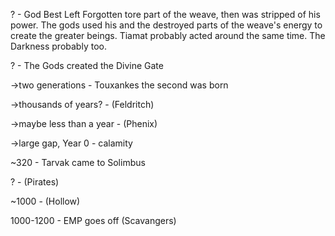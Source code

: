 ? - God Best Left Forgotten tore part of the weave, then was stripped of his power. The gods used his and the destroyed parts of the weave's energy to create the greater beings. Tiamat probably acted around the same time. The Darkness probably too.

? - The Gods created the Divine Gate

->two generations - Touxankes the second was born

->thousands of years? - (Feldritch)

->maybe less than a year - (Phenix)

->large gap, Year 0 - calamity

~320 - Tarvak came to Solimbus

? - (Pirates)

~1000 - (Hollow)

1000-1200 - EMP goes off (Scavangers)
